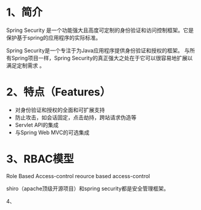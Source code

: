 # 1、简介

Spring Security 是一个功能强大且高度可定制的身份验证和访问控制框架。它是保护基于spring的应用程序的实际标准。

Spring Security是一个专注于为Java应用程序提供身份验证和授权的框架。 与所有Spring项目一样，Spring Security的真正强大之处在于它可以很容易地扩展以满足定制需求 。

# 2、特点（Features）

- 对身份验证和授权的全面和可扩展支持  
- 防止攻击，如会话固定，点击劫持，跨站请求伪造等  
- Servlet API的集成  
- 与Spring Web MVC的可选集成 

# 3、RBAC模型

Role Based Access-control reource  based access-control 

shiro（apache顶级开源项目）和spring security都是安全管理框架。

4、
